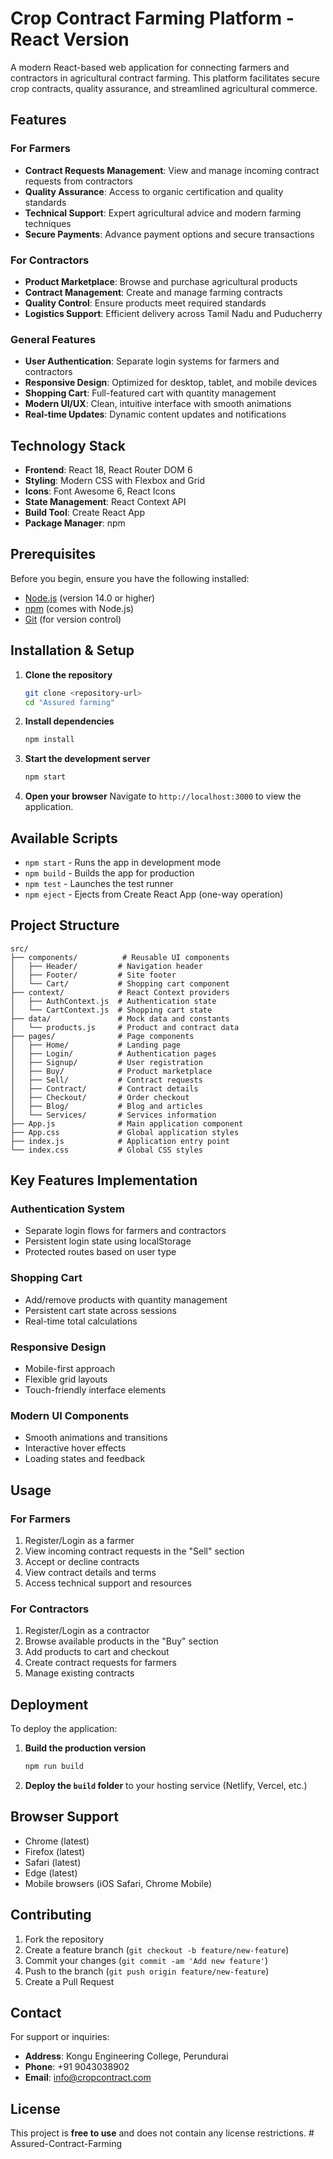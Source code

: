 # Crop Contract Farming Platform - React Version

A modern React-based web application for connecting farmers and contractors in agricultural contract farming. This platform facilitates secure crop contracts, quality assurance, and streamlined agricultural commerce.

## Features

### For Farmers
- **Contract Requests Management**: View and manage incoming contract requests from contractors
- **Quality Assurance**: Access to organic certification and quality standards
- **Technical Support**: Expert agricultural advice and modern farming techniques
- **Secure Payments**: Advance payment options and secure transactions

### For Contractors
- **Product Marketplace**: Browse and purchase agricultural products
- **Contract Management**: Create and manage farming contracts
- **Quality Control**: Ensure products meet required standards
- **Logistics Support**: Efficient delivery across Tamil Nadu and Puducherry

### General Features
- **User Authentication**: Separate login systems for farmers and contractors
- **Responsive Design**: Optimized for desktop, tablet, and mobile devices
- **Shopping Cart**: Full-featured cart with quantity management
- **Modern UI/UX**: Clean, intuitive interface with smooth animations
- **Real-time Updates**: Dynamic content updates and notifications

## Technology Stack

- **Frontend**: React 18, React Router DOM 6
- **Styling**: Modern CSS with Flexbox and Grid
- **Icons**: Font Awesome 6, React Icons
- **State Management**: React Context API
- **Build Tool**: Create React App
- **Package Manager**: npm

## Prerequisites

Before you begin, ensure you have the following installed:

- [Node.js](https://nodejs.org/) (version 14.0 or higher)
- [npm](https://www.npmjs.com/) (comes with Node.js)
- [Git](https://git-scm.com/downloads) (for version control)

## Installation & Setup

1. **Clone the repository**
   ```bash
   git clone <repository-url>
   cd "Assured farming"
   ```

2. **Install dependencies**
   ```bash
   npm install
   ```

3. **Start the development server**
   ```bash
   npm start
   ```

4. **Open your browser**
   Navigate to `http://localhost:3000` to view the application.

## Available Scripts

- `npm start` - Runs the app in development mode
- `npm build` - Builds the app for production
- `npm test` - Launches the test runner
- `npm eject` - Ejects from Create React App (one-way operation)

## Project Structure

```
src/
├── components/          # Reusable UI components
│   ├── Header/         # Navigation header
│   ├── Footer/         # Site footer
│   └── Cart/           # Shopping cart component
├── context/            # React Context providers
│   ├── AuthContext.js  # Authentication state
│   └── CartContext.js  # Shopping cart state
├── data/               # Mock data and constants
│   └── products.js     # Product and contract data
├── pages/              # Page components
│   ├── Home/           # Landing page
│   ├── Login/          # Authentication pages
│   ├── Signup/         # User registration
│   ├── Buy/            # Product marketplace
│   ├── Sell/           # Contract requests
│   ├── Contract/       # Contract details
│   ├── Checkout/       # Order checkout
│   ├── Blog/           # Blog and articles
│   └── Services/       # Services information
├── App.js              # Main application component
├── App.css             # Global application styles
├── index.js            # Application entry point
└── index.css           # Global CSS styles
```

## Key Features Implementation

### Authentication System
- Separate login flows for farmers and contractors
- Persistent login state using localStorage
- Protected routes based on user type

### Shopping Cart
- Add/remove products with quantity management
- Persistent cart state across sessions
- Real-time total calculations

### Responsive Design
- Mobile-first approach
- Flexible grid layouts
- Touch-friendly interface elements

### Modern UI Components
- Smooth animations and transitions
- Interactive hover effects
- Loading states and feedback

## Usage

### For Farmers
1. Register/Login as a farmer
2. View incoming contract requests in the "Sell" section
3. Accept or decline contracts
4. View contract details and terms
5. Access technical support and resources

### For Contractors
1. Register/Login as a contractor
2. Browse available products in the "Buy" section
3. Add products to cart and checkout
4. Create contract requests for farmers
5. Manage existing contracts

## Deployment

To deploy the application:

1. **Build the production version**
   ```bash
   npm run build
   ```

2. **Deploy the `build` folder** to your hosting service (Netlify, Vercel, etc.)

## Browser Support

- Chrome (latest)
- Firefox (latest)
- Safari (latest)
- Edge (latest)
- Mobile browsers (iOS Safari, Chrome Mobile)

## Contributing

1. Fork the repository
2. Create a feature branch (`git checkout -b feature/new-feature`)
3. Commit your changes (`git commit -am 'Add new feature'`)
4. Push to the branch (`git push origin feature/new-feature`)
5. Create a Pull Request

## Contact

For support or inquiries:
- **Address**: Kongu Engineering College, Perundurai
- **Phone**: +91 9043038902
- **Email**: info@cropcontract.com

## License

This project is **free to use** and does not contain any license restrictions.
#   A s s u r e d - C o n t r a c t - F a r m i n g  
 
